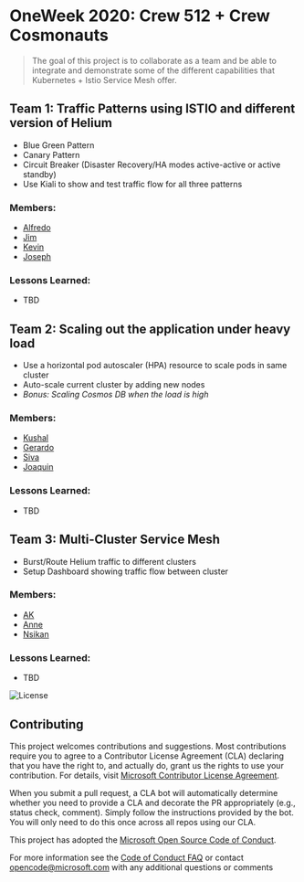 # OneWeek 2020: Crew 512 + Crew Cosmonauts

> The goal of this project is to collaborate as a team and be able to integrate and demonstrate some of the different capabilities that Kubernetes + Istio Service Mesh offer.

## Team 1: Traffic Patterns using ISTIO and different version of Helium

- Blue Green Pattern
- Canary Pattern
- Circuit Breaker (Disaster Recovery/HA modes active-active or active standby)
- Use Kiali to show and test traffic flow for all three patterns

### Members:
  - [Alfredo](https://github.com/alfredoihernandez)
  - [Jim](https://github.com/jkeane)
  - [Kevin](https://github.com/kev-ms)
  - [Joseph](https://github.com/jofultz)

### Lessons Learned:

  - TBD

## Team 2: Scaling out the application under heavy load

- Use a horizontal pod autoscaler (HPA) resource to scale pods in same cluster
- Auto-scale current cluster by adding new nodes
- *Bonus: Scaling Cosmos DB when the load is high*

### Members:
  - [Kushal](https://github.com/kforeverisback)
  - [Gerardo](https://github.com/gortegaMS)
  - [Siva](https://github.com/sivamu)
  - [Joaquin](https://github.com/joaquinrz)

### Lessons Learned:
  - TBD

## Team 3: Multi-Cluster Service Mesh

  - Burst/Route Helium traffic to different clusters
  - Setup Dashboard showing traffic flow between cluster

### Members:
  - [AK](https://github.com/AAkindele)
  - [Anne](https://github.com/aflinchb) 
  - [Nsikan](https://github.com/PurpleBriar)

### Lessons Learned:

  - TBD

![License](https://img.shields.io/badge/license-MIT-green.svg)

## Contributing

This project welcomes contributions and suggestions. Most contributions require you to agree to a
Contributor License Agreement (CLA) declaring that you have the right to, and actually do, grant us
the rights to use your contribution. For details, visit [Microsoft Contributor License Agreement](https://cla.opensource.microsoft.com).

When you submit a pull request, a CLA bot will automatically determine whether you need to provide
a CLA and decorate the PR appropriately (e.g., status check, comment). Simply follow the instructions
provided by the bot. You will only need to do this once across all repos using our CLA.

This project has adopted the [Microsoft Open Source Code of Conduct](https://opensource.microsoft.com/codeofconduct/).

For more information see the [Code of Conduct FAQ](https://opensource.microsoft.com/codeofconduct/faq/) or
contact [opencode@microsoft.com](mailto:opencode@microsoft.com) with any additional questions or comments
